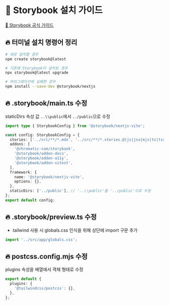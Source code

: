 # 📜 Storybook 설치 가이드

[🔗 Storybook 공식 가이드](https://storybook.js.org/docs/get-started/frameworks/nextjs)


## 🔥 터미널 설치 명령어 정리

```bash
# 새로 설치할 경우
npm create storybook@latest

# 기존에 Storybook이 설치된 경우
npx storybook@latest upgrade

# 마이그레이션에 실패한 경우
npm install --save-dev @storybook/nextjs
```

## 🔥 .storybook/main.ts 수정
staticDirs 속성 값 `..\\public`에서 `../public`으로 수정
```ts
import type { StorybookConfig } from '@storybook/nextjs-vite';

const config: StorybookConfig = {
  stories: ['../src/**/*.mdx', '../src/**/*.stories.@(js|jsx|mjs|ts|tsx)'],
  addons: [
    '@chromatic-com/storybook',
    '@storybook/addon-docs',
    '@storybook/addon-a11y',
    '@storybook/addon-vitest',
  ],
  framework: {
    name: '@storybook/nextjs-vite',
    options: {},
  },
  staticDirs: ['../public'], // '..\\public'을 '../public'으로 수정
};
export default config;

```

## 🔥 .storybook/preview.ts 수정

- tailwind 사용 시 globals.css 인식을 위해 상단에 import 구문 추가

```ts
import '../src/app/globals.css';
```

## 🔥 postcss.config.mjs 수정

plugins 속성을 배열에서 객체 형태로 수정

```ts
export default {
  plugins: {
    '@tailwindcss/postcss': {},
  },
};

```
